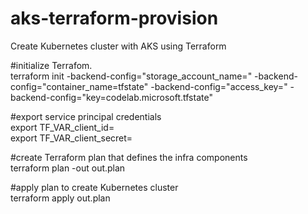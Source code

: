 # aks-terraform-provision
Create Kubernetes cluster with AKS using  Terraform

#initialize Terrafom.  
terraform init -backend-config="storage_account_name=<YourAzureStorageAccountName>" -backend-config="container_name=tfstate" -backend-config="access_key=<YourStorageAccountAccessKey>" -backend-config="key=codelab.microsoft.tfstate"

#export service principal credentials  
export TF_VAR_client_id=<service-principal-appid>  
export TF_VAR_client_secret=<service-principal-password>  

#create Terraform plan that defines the infra components  
terraform plan -out out.plan  

#apply plan to create Kubernetes cluster  
terraform apply out.plan

